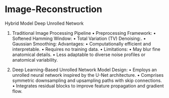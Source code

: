 # Image-Reconstruction
Hybrid Model Deep Unrolled Network
1.	Traditional Image Processing Pipeline
•	Preprocessing Framework:
•	Softened Hamming Window:
•	Total Variation (TV) Denoising:.
•	Gaussian Smoothing:
Advantages:
•	Computationally efficient and interpretable.
•	Requires no training data.
•	Limitations:
•	May blur fine anatomical details.
•	Less adaptable to diverse noise profiles or anatomical variability.

2.	Deep Learning-Based Unrolled Network
Model Design:
•	Employs an unrolled neural network inspired by the U-Net architecture.
•	Comprises symmetric downsampling and upsampling paths with skip connections.
•	Integrates residual blocks to improve feature propagation and gradient flow.
